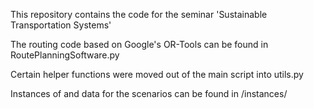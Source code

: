 This repository contains the code for the seminar 'Sustainable Transportation Systems'

The routing code based on Google's OR-Tools can be found in RoutePlanningSoftware.py

Certain helper functions were moved out of the main script into utils.py

Instances of and data for the scenarios can be found in /instances/
